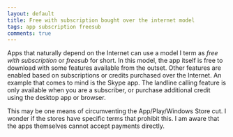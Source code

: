 ```yaml
---
layout: default
title: Free with subscription bought over the internet model
tags: app subscription freesub
comments: true
---
```


Apps that naturally depend on the Internet can use a model I term as _free with subscription_ or _freesub_ for short. In this model, the app itself is free to download with some features available from the outset. Other features are enabled based on subscriptions or credits purchased over the Internet. An example that comes to mind is the Skype app. The landline calling feature is only available when you are a subscriber, or purchase additional credit using the desktop app or browser.

This may be one means of circumventing the App/Play/Windows Store cut. I wonder if the stores have specific terms that prohibit this. I am aware that the apps themselves cannot accept payments directly.
